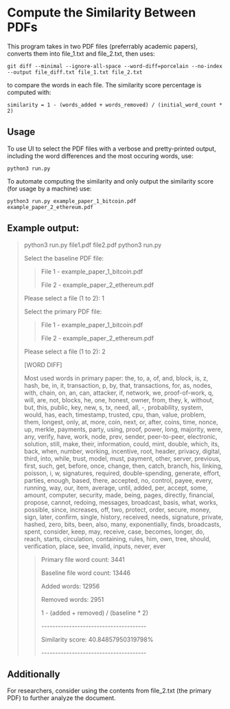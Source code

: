 # Compute the Similarity Between PDFs
This program takes in two PDF files (preferrably academic papers), converts them into file_1.txt and file_2.txt, then uses:

```
git diff --minimal --ignore-all-space --word-diff=porcelain --no-index --output file_diff.txt file_1.txt file_2.txt
```

to compare the words in each file. The similarity score percentage is computed with:

```
similarity = 1 - (words_added + words_removed) / (initial_word_count * 2)
```

## Usage
To use UI to select the PDF files with a verbose and pretty-printed output, including the word differences and the most occuring words, use:
```
python3 run.py
```
To automate computing the similarity and only output the similarity score (for usage by a machine) use:
```
python3 run.py example_paper_1_bitcoin.pdf example_paper_2_ethereum.pdf
```

## Example output:
> python3 run.py file1.pdf file2.pdf
> python3 run.py
> 
> Select the baseline PDF file:
> 
> > File 1  -  example_paper_1_bitcoin.pdf
> > 
> > File 2  -  example_paper_2_ethereum.pdf
> 
> Please select a file (1 to 2): 1
> 
> 
> Select the primary PDF file:
> 
> > File 1  -  example_paper_1_bitcoin.pdf
> > 
> > File 2  -  example_paper_2_ethereum.pdf
> 
> Please select a file (1 to 2): 2
> 
> [WORD DIFF]
> 
> Most used words in primary paper: the, to, a, of, and, block, is, z, hash, be, in, it, transaction, p, by, that, transactions, for, as, nodes, with, chain, on, an, can, attacker, if, network, we, proof-of-work, q, will, are, not, blocks, he, one, honest, owner, from, they, k, without, but, this, public, key, new, s, tx, need, all, -, probability, system, would, has, each, timestamp, trusted, cpu, than, value, problem, them, longest, only, at, more, coin, next, or, after, coins, time, nonce, up, merkle, payments, party, using, proof, power, long, majority, were, any, verify, have, work, node, prev, sender, peer-to-peer, electronic, solution, still, make, their, information, could, mint, double, which, its, back, when, number, working, incentive, root, header, privacy, digital, third, into, while, trust, model, must, payment, other, server, previous, first, such, get, before, once, change, then, catch, branch, his, linking, poisson, i, w, signatures, required, double-spending, generate, effort, parties, enough, based, there, accepted, no, control, payee, every, running, way, our, item, average, until, added, per, accept, some, amount, computer, security, made, being, pages, directly, financial, propose, cannot, redoing, messages, broadcast, basis, what, works, possible, since, increases, off, two, protect, order, secure, money, sign, later, confirm, single, history, received, needs, signature, private, hashed, zero, bits, been, also, many, exponentially, finds, broadcasts, spent, consider, keep, may, receive, case, becomes, longer, do, reach, starts, circulation, containing, rules, him, own, tree, should, verification, place, see, invalid, inputs, never, ever
> 
> 
> > Primary file word count: 3441
> > 
> > Baseline file word count: 13446
> > 
> > Added words: 12956
> > 
> > Removed words: 2951
> > 
> > 1 - (added + removed) / (baseline * 2)
> > 
> > \-\-\-\-\-\-\-\-\-\-\-\-\-\-\-\-\-\-\-\-\-\-\-\-\-\-\-\-\-\-\-\-\-\-\-\-\-\-
> > 
> > Similarity score: 40.84857950319798%
> > 
> > \-\-\-\-\-\-\-\-\-\-\-\-\-\-\-\-\-\-\-\-\-\-\-\-\-\-\-\-\-\-\-\-\-\-\-\-\-\-
> > 

## Additionally
For researchers, consider using the contents from file_2.txt (the primary PDF) to further analyze the document.
